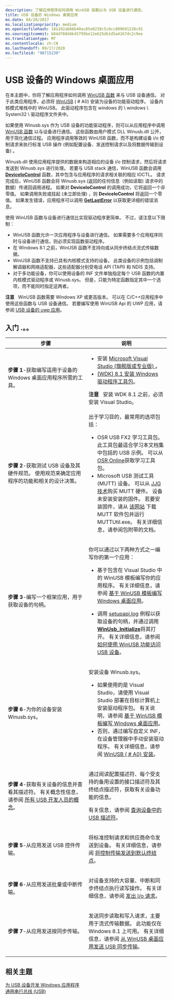 ```yaml
---
description: 了解应用程序如何调用 WinUSB 函数以与 USB 设备进行通信。
title: USB 设备的 Windows 桌面应用
ms.date: 04/20/2017
ms.localizationpriority: medium
ms.openlocfilehash: 18a192a666b49ac85e0238c5c8cc899691226c91
ms.sourcegitcommit: b84d760d4b45795be12e625db1d5a4167dc2c9ee
ms.translationtype: MT
ms.contentlocale: zh-CN
ms.lasthandoff: 09/17/2020
ms.locfileid: "90715230"
---
```

# <a name="windows-desktop-app-for-a-usb-device"></a>USB 设备的 Windows 桌面应用


在本主题中，你将了解应用程序如何调用 [WinUSB 函数](/previous-versions/windows/hardware/drivers/ff540046(v=vs.85)#winusb) 来与 USB 设备通信。 对于此类应用程序，必须将 [WinUSB](winusb.md) ( # A0) 安装为设备的功能驱动程序。 设备内核模式堆栈中的 WinUSB。 此驱动程序包含在 windows 的 \\ windows \\ System32 \\ 驱动程序文件夹中。

如果使用 Winusb.sys 作为 USB 设备的功能驱动程序，则可以从应用程序中调用 [WinUSB 函数](/previous-versions/windows/hardware/drivers/ff540046(v=vs.85)#winusb) 以与设备进行通信。 这些函数由用户模式 DLL Winusb.dll 公开，用于简化通信过程。 应用程序调用等效的 WinUSB 函数，而不是构建设备 i/o 控制请求来执行标准 USB 操作 (例如配置设备、发送控制请求以及将数据传输到设备) 。

Winusb.dll 使用应用程序提供的数据来构造相应的设备 i/o 控制请求，然后将请求发送到 Winusb.sys 进行处理。 若要与 USB stack 通信，WinUSB 函数会调用 [**DeviceIoControl**](/windows/win32/api/ioapiset/nf-ioapiset-deviceiocontrol) 函数，其中包含与应用程序的请求相关联的相应 IOCTL。 请求完成后，WinUSB 函数会将 Winusb.sys (返回的任何信息（例如读取) 请求中的数据）传递回调用进程。 如果对 **DeviceIoControl** 的调用成功，它将返回一个非零值。 如果调用失败或挂起 (未立即处理) ，则 **DeviceIoControl** 将返回一个零值。 如果发生错误，应用程序可以调用 [**GetLastError**](/windows/win32/api/errhandlingapi/nf-errhandlingapi-getlasterror) 以获取更详细的错误消息。

使用 WinUSB 函数与设备进行通信比实现驱动程序更简单。 不过，请注意以下限制：

-   WinUSB 函数允许一次应用程序与设备进行通信。 如果需要多个应用程序同时与设备进行通信，则必须实现函数驱动程序。
-   在 Windows 8.1 之前，WinUSB 函数不支持向或从同步终结点流式传输数据。
-   WinUSB 函数不支持已具有内核模式支持的设备。 此类设备的示例包括调制解调器和网络适配器，这些适配器分别受电话 API (TAPI) 和 NDIS 支持。
-   对于多功能设备，你可以使用设备的 INF 文件单独指定每个 USB 函数的内置内核模式驱动程序或 Winusb.sys。 但是，只能为特定函数指定其中一个选项，而不能同时指定这两者。

**注意**   WinUSB 函数需要 Windows XP 或更高版本。 可以在 C/C++应用程序中使用这些函数与 USB 设备通信。 若要编写使用 WinUSB Api 的 UWP 应用，请参阅 [USB 设备的 uwp 应用](writing-usb-device-companion-apps-for-microsoft-store.md)。

## <a name="getting-started"></a>入门 .。。


<table>
<colgroup>
<col width="50%" />
<col width="50%" />
</colgroup>
<thead>
<tr class="header">
<th>步骤</th>
<th>说明</th>
</tr>
</thead>
<tbody>
<tr class="odd">
<td><p><strong>步骤 1</strong>-获取编写适用于设备的 Windows 桌面应用程序所需的工具。</p></td>
<td><ul>
<li>安装 <a href="https://go.microsoft.com/fwlink/p/?LinkId=623328" data-raw-source="[Microsoft Visual Studio (Ultimate or Professional)]( https://go.microsoft.com/fwlink/p/?LinkId=623328)">Microsoft Visual Studio (旗舰版或专业版) </a>。</li>
<li><a href="https://download.microsoft.com/download/E/C/E/ECE11176-1E40-46E7-A24B-D507D7F6FB65/wdk/wdksetup.exe" data-raw-source="[Windows Driver Kit (WDK) 8.1](https://download.microsoft.com/download/E/C/E/ECE11176-1E40-46E7-A24B-D507D7F6FB65/wdk/wdksetup.exe)"> (WDK) 8.1 安装 Windows 驱动程序工具包</a>。</li>
</ul>
<div class="alert">
<strong>注意</strong>   安装 WDK 8.1 之前，必须安装 Visual Studio。
</div>
<div>
 
</div></td>
</tr>
<tr class="even">
<td><p><strong>步骤 2</strong>-获取测试 USB 设备及其硬件规范。 使用规范来确定应用程序的功能和相关的设计决策。</p></td>
<td><p>出于学习目的，最常用的选项包括：</p>
<ul>
<li>OSR USB FX2 学习工具包。 此工具包最适合学习本文档集中包括的 USB 示例。 可以从 <a href="https://www.osronline.com/" data-raw-source="[OSR Online](https://www.osronline.com/)">OSR Online</a>获取学习工具包。</li>
<li>Microsoft USB 测试工具 (MUTT) 设备。 可以从 <a href="https://jjgtechnologies.com/mutt.md" data-raw-source="[JJG Technologies](https://jjgtechnologies.com/mutt.md)">JJG 技术</a>购买 MUTT 硬件。 设备未安装安装的固件。 若要安装固件，请从 <a href="mutt-software-package.md" data-raw-source="[this Web site](mutt-software-package.md)">该网站</a> 下载 MUTT 软件包并运行 MUTTUtil.exe。 有关详细信息，请参阅包附带的文档。</li>
</ul></td>
</tr>
<tr class="odd">
<td><p><strong>步骤 3</strong>-编写一个框架应用，用于获取设备的句柄。</p></td>
<td><p>你可以通过以下两种方式之一编写你的第一个应用：</p>
<ul>
<li><p>基于包含在 Visual Studio 中的 WinUSB 模板编写你的应用程序。 有关详细信息，请参阅 <a href="how-to-write-a-windows-desktop-app-that-communicates-with-a-usb-device.md" data-raw-source="[Write a Windows desktop app based on the WinUSB template](how-to-write-a-windows-desktop-app-that-communicates-with-a-usb-device.md)">基于 WinUSB 模板编写 Windows 桌面应用</a>。</p></li>
<li><p>调用 <a href="/windows-hardware/drivers/install/setupapi" data-raw-source="[SetupAPI](../install/setupapi.md)">setupapi.log</a> 例程以获取设备的句柄，并通过调用 <a href="/windows/win32/api/winusb/nf-winusb-winusb_initialize" data-raw-source="[&lt;strong&gt;WinUsb_Initialize&lt;/strong&gt;](/windows/win32/api/winusb/nf-winusb-winusb_initialize)"><strong>WinUsb_Initialize</strong></a>将其打开。 有关详细信息，请参阅 <a href="using-winusb-api-to-communicate-with-a-usb-device.md" data-raw-source="[How to Access a USB Device by Using WinUSB Functions](using-winusb-api-to-communicate-with-a-usb-device.md)">如何使用 WinUSB 功能访问 USB 设备</a>。</p></li>
</ul></td>
</tr>
<tr class="even">
<td><p><strong>步骤 6</strong>-为你的设备安装 Winusb.sys。</p></td>
<td><p>安装设备 Winusb.sys。</p>
<ul>
<li>如果使用的是 Visual Studio，请使用 Visual Studio 部署在目标计算机上安装驱动程序包。 有关说明，请参阅 <a href="how-to-write-a-windows-desktop-app-that-communicates-with-a-usb-device.md" data-raw-source="[Write a Windows desktop app based on the WinUSB template](how-to-write-a-windows-desktop-app-that-communicates-with-a-usb-device.md)">基于 WinUSB 模板编写 Windows 桌面应用</a>。</li>
<li>否则，通过编写自定义 INF，在设备管理器中手动安装驱动程序。 有关详细信息，请参阅 <a href="winusb-installation.md" data-raw-source="[WinUSB (Winusb.sys) Installation](winusb-installation.md)">WinUSB ( # A0) 安装</a>。</li>
</ul></td>
</tr>
<tr class="odd">
<td><p><strong>步骤 4</strong>-获取有关设备的信息并查看其描述符。 有关概念性信息，请参阅 <a href="usb-concepts-for-all-developers.md" data-raw-source="[Concepts for all USB developers](usb-concepts-for-all-developers.md)">所有 USB 开发人员的概念</a>。</p></td>
<td><p>通过阅读配置描述符、每个受支持的备用设置的接口描述符及其终结点描述符，获取有关设备功能的信息。</p>
<p>有关信息，请参阅 <a href="using-winusb-api-to-communicate-with-a-usb-device.md#query" data-raw-source="[Query the Device for USB Descriptors](using-winusb-api-to-communicate-with-a-usb-device.md#query)">查询设备中的 USB 描述符</a>。</p></td>
</tr>
<tr class="even">
<td><strong>步骤 5</strong>-从应用发送 USB 控件传输。</td>
<td><p>将标准控制请求和供应商命令发送到设备。 有关详细信息，请参阅 <a href="using-winusb-api-to-communicate-with-a-usb-device.md#control" data-raw-source="[Send Control Transfer to the Default Endpoint](using-winusb-api-to-communicate-with-a-usb-device.md#control)">将控制传输发送到默认终结点</a>。</p></td>
</tr>
<tr class="odd">
<td><p><strong>步骤 6</strong>-从应用发送批量或中断传输。</p></td>
<td><p>对设备支持的大容量、中断和同步终结点执行读写操作。 有关详细信息，请参阅 <a href="using-winusb-api-to-communicate-with-a-usb-device.md#io" data-raw-source="[Issue I/O Requests](using-winusb-api-to-communicate-with-a-usb-device.md#io)">发出 I/o 请求</a>。</p></td>
</tr>
<tr class="even">
<td><p><strong>步骤 7</strong>-从应用发送按同步传输。</p></td>
<td><p>发送同步读取和写入请求，主要用于流式传输数据。 此功能仅在 Windows 8.1 上可用。 有关详细信息，请参阅 <a href="getting-set-up-to-use-windows-devices-usb.md" data-raw-source="[Sending USB isochronous transfers from a WinUSB desktop app](getting-set-up-to-use-windows-devices-usb.md)">从 WinUSB 桌面应用发送 USB 同步传输</a>。</p></td>
</tr>
</tbody>
</table>

 

## <a name="related-topics"></a>相关主题
[为 USB 设备开发 Windows 应用程序](developing-windows-applications-that-communicate-with-a-usb-device.md)  
[通用串行总线 (USB)](../index.yml)